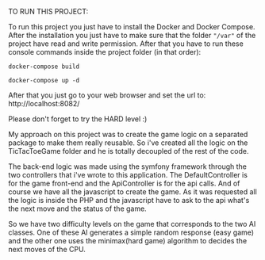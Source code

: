 TO RUN THIS PROJECT:

To run this project you just have to install the Docker and Docker Compose. After the installation you just have to make sure that
the folder `"/var"` of the project have read and write permission. After that you have to run these console commands inside
the project folder (in that order):

`docker-compose build`

`docker-compose up -d`

After that you just go to your web browser and set the url to:
http://localhost:8082/

Please don't forget to try the HARD level :)



My approach on this project was to create the game logic on a separated package to make them really reusable.
So i've created all the logic on the TicTacToeGame folder and he is totally decoupled of the rest of the code.

The back-end logic was made using the symfony framework through the two controllers that i've wrote to this application.
The DefaultController is for the game front-end and the ApiController is for the api calls. And of course we have all the
javascript to create the game. As it was requested all the logic is inside the PHP and the javascript have to ask to the
api what's the next move and the status of the game.

So we have two difficulty levels on the game that corresponds to the two AI classes. One of these AI generates a simple
random response (easy game) and the other one uses the minimax(hard game) algorithm to decides the next moves of the CPU.